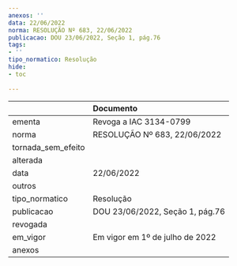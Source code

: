 ```yaml
---
anexos: ''
data: 22/06/2022
norma: RESOLUÇÃO Nº 683, 22/06/2022
publicacao: DOU 23/06/2022, Seção 1, pág.76
tags:
- ''
tipo_normatico: Resolução
hide: 
- toc 
 
---
```


|                    | Documento                       |
|:-------------------|:--------------------------------|
| ementa             | Revoga a IAC 3134-0799          |
| norma              | RESOLUÇÃO Nº 683, 22/06/2022    |
| tornada_sem_efeito |                                 |
| alterada           |                                 |
| data               | 22/06/2022                      |
| outros             |                                 |
| tipo_normatico     | Resolução                       |
| publicacao         | DOU 23/06/2022, Seção 1, pág.76 |
| revogada           |                                 |
| em_vigor           | Em vigor em 1º de julho de 2022 |
| anexos             |                                 |